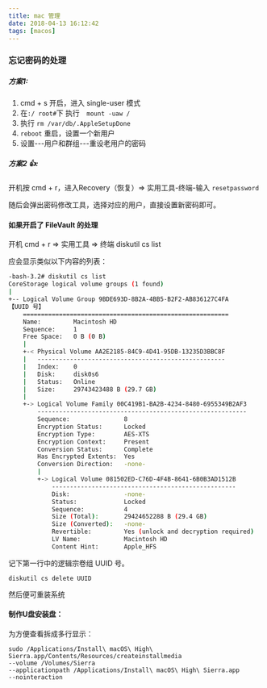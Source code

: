 ```yaml
---
title: mac 管理
date: 2018-04-13 16:12:42
tags: [macos]
---
```


### 忘记密码的处理
##### 方案1:

 1. cmd + s 开启，进入 single-user 模式
 2. 在`:/ root#`下 执行　`mount -uaw /`
 3. 执行 `rm /var/db/.AppleSetupDone`
 4. `reboot` 重启，设置一个新用户
 5. 设置---用户和群组---重设老用户的密码

 
##### 方案2 👍:
 
开机按 cmd + r，进入Recovery（恢复）=> 实用工具-终端-输入 `resetpassword`
 
 随后会弹出密码修改工具，选择对应的用户，直接设置新密码即可。
 
#### 如果开启了 FileVault 的处理
开机 cmd + r => 实用工具 => 终端
diskutil cs list

应会显示类似以下内容的列表：
``` bash
-bash-3.2# diskutil cs list
CoreStorage logical volume groups (1 found)
|
+-- Logical Volume Group 9BDE693D-8B2A-4BB5-B2F2-AB836127C4FA      
【UUID 号】
    =========================================================       
    Name:         Macintosh HD
    Sequence:     1
    Free Space:   0 B (0 B)
    |
    +-< Physical Volume AA2E2185-84C9-4D41-95DB-13235D3BBC8F
    |   ----------------------------------------------------
    |   Index:    0
    |   Disk:     disk0s6
    |   Status:   Online
    |   Size:     29743423488 B (29.7 GB)
    |
    +-> Logical Volume Family 00C419B1-BA2B-4234-8480-6955349B2AF3
        ----------------------------------------------------------
        Sequence:               8
        Encryption Status:      Locked
        Encryption Type:        AES-XTS
        Encryption Context:     Present
        Conversion Status:      Complete
        Has Encrypted Extents:  Yes
        Conversion Direction:   -none-
        |
        +-> Logical Volume 081502ED-C76D-4F4B-8641-6B0B3AD1512B
            ---------------------------------------------------
            Disk:               -none-
            Status:             Locked
            Sequence:           4
            Size (Total):       29424652288 B (29.4 GB)
            Size (Converted):   -none-
            Revertible:         Yes (unlock and decryption required)
            LV Name:            Macintosh HD                    
            Content Hint:       Apple_HFS
```

记下第一行中的逻辑宗卷组 UUID 号。

```
diskutil cs delete UUID

```
然后便可重装系统 

#### 制作U盘安装盘：

为方便查看拆成多行显示： 

```
sudo /Applications/Install\ macOS\ High\ Sierra.app/Contents/Resources/createinstallmedia 
--volume /Volumes/Sierra
--applicationpath /Applications/Install\ macOS\ High\ Sierra.app 
--nointeraction
```





